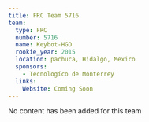 ```yaml
---
title: FRC Team 5716
team:
  type: FRC
  number: 5716
  name: Keybot-HGO
  rookie_year: 2015
  location: pachuca, Hidalgo, Mexico
  sponsors:
    - Tecnologíco de Monterrey
  links:
    Website: Coming Soon
---
```

No content has been added for this team
